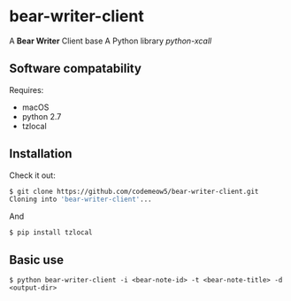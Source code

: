 # bear-writer-client

A **Bear Writer** Client base A Python library *python-xcall*  

## Software compatability
Requires:
- macOS
- python 2.7
- tzlocal

## Installation
Check it out:
```bash
$ git clone https://github.com/codemeow5/bear-writer-client.git
Cloning into 'bear-writer-client'...
```
And  
```
$ pip install tzlocal
```

## Basic use
```
$ python bear-writer-client -i <bear-note-id> -t <bear-note-title> -d <output-dir>  
```